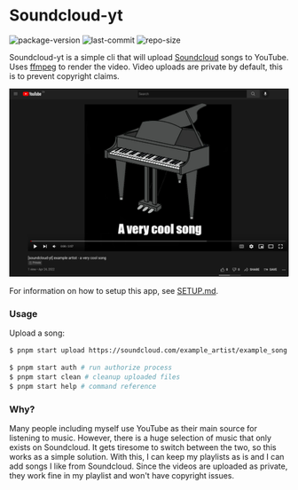 # Soundcloud-yt
![package-version](https://img.shields.io/github/package-json/v/cyan903/Soundcloud-yt) ![last-commit](https://img.shields.io/github/last-commit/cyan903/Soundcloud-yt) ![repo-size](https://img.shields.io/github/repo-size/cyan903/Soundcloud-yt)

Soundcloud-yt is a simple cli that will upload [Soundcloud](https://soundcloud.com/) songs to YouTube. Uses [ffmpeg](https://ffmpeg.org/) to render the video. Video uploads are private by default, this is to prevent copyright claims.

![homepage](https://raw.githubusercontent.com/Cyan903/Static-github/main/Soundcloud-yt/homepage.png)

For information on how to setup this app, see [SETUP.md](https://github.com/Cyan903/Soundcloud-yt/blob/main/SETUP.md).

### Usage
Upload a song:
```sh
$ pnpm start upload https://soundcloud.com/example_artist/example_song
```

```sh
$ pnpm start auth # run authorize process
$ pnpm start clean # cleanup uploaded files
$ pnpm start help # command reference
```

### Why?

Many people including myself use YouTube as their main source for listening to music. However, there is a huge selection of music that only exists on Soundcloud. It gets tiresome to switch between the two, so this works as a simple solution. With this, I can keep my playlists as is and I can add songs I like from Soundcloud. Since the videos are uploaded as private, they work fine in my playlist and won't have copyright issues.
